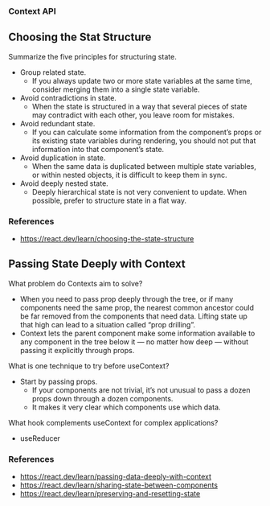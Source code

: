 ### Context API

## Choosing the Stat Structure
Summarize the five principles for structuring state.
* Group related state. 
  * If you always update two or more state variables at the same time, consider merging them into a single state variable.
* Avoid contradictions in state. 
  * When the state is structured in a way that several pieces of state may contradict with each other, you leave room for mistakes.
* Avoid redundant state. 
  * If you can calculate some information from the component’s props or its existing state variables during rendering, you should not put that information into that component’s state.
* Avoid duplication in state. 
  * When the same data is duplicated between multiple state variables, or within nested objects, it is difficult to keep them in sync.
* Avoid deeply nested state. 
  * Deeply hierarchical state is not very convenient to update. When possible, prefer to structure state in a flat way.

### References
* <https://react.dev/learn/choosing-the-state-structure>

## Passing State Deeply with Context
What problem do Contexts aim to solve?
* When you need to pass prop deeply through the tree, or if many components need the same prop, the nearest common ancestor could be far removed from the components that need data. Lifting state up that high can lead to a situation called “prop drilling”.
* Context lets the parent component make some information available to any component in the tree below it — no matter how deep — without passing it explicitly through props.

What is one technique to try before useContext?
* Start by passing props. 
  * If your components are not trivial, it’s not unusual to pass a dozen props down through a dozen components. 
  * It makes it very clear which components use which data.

What hook complements useContext for complex applications?
* useReducer

### References
* <https://react.dev/learn/passing-data-deeply-with-context>
* <https://react.dev/learn/sharing-state-between-components>
* <https://react.dev/learn/preserving-and-resetting-state>
